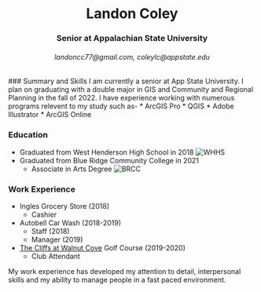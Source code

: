 <h1 align="center">Landon Coley</h1>
<h3 align="center">Senior at Appalachian State University</h3>
<h6 align="center">landoncc77@gmail.com, coleylc@appstate.edu</h6>
### Summary and Skills
I am currently a senior at App State University. I plan on graduating with a double major in GIS and Community and Regional Planning in the fall of 2022. I have experience working with numerous programs relevent to my study such as-
* ArcGIS Pro
* QGIS
* Adobe Illustrator
* ArcGIS Online


### Education
* Graduated from West Henderson High School in 2018
 ![WHHS](https://www.hendersoncountypublicschoolsnc.org/whh/files/2016/01/whhlogo.png)
* Graduated from Blue Ridge Community College in 2021
  * Associate in Arts Degree
![BRCC](https://www.nccommunitycolleges.edu/sites/default/files/styles/400_wide/public/college-logos/blueridgecc.png)
### Work Experience
* Ingles Grocery Store (2018)
  * Cashier
* Autobell Car Wash (2018-2019)
  * Staff (2018)
  * Manager (2019)
* [The Cliffs at Walnut Cove](https://cliffsliving.com/community/the-cliffs-at-walnut-cove/?utm_term=&utm_campaign=Dynamic&utm_source=adwords&utm_medium=ppc&hsa_acc=6649554696&hsa_cam=13287937141&hsa_grp=120228914102&hsa_ad=524593143077&hsa_src=g&hsa_tgt=dsa-19959388920&hsa_kw=&hsa_mt=&hsa_net=adwords&hsa_ver=3&gclid=CjwKCAiA3L6PBhBvEiwAINlJ9Bzl4AWAMAVXeyvAqjtylpnuWJtWyat7pzSAjnMwV4PC3_7Lv-xLJBoCT_AQAvD_BwE) Golf Course (2019-2020)
  * Club Attendant

My work experience has developed my attention to detail, interpersonal skills and my ability to manage people in a fast paced environment.
